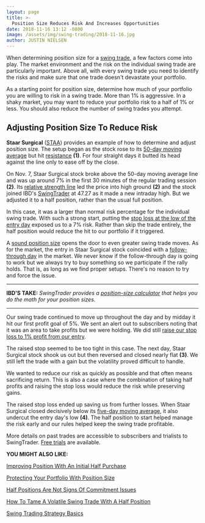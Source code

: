```yaml
---
layout: page
title: >-
  Position Size Reduces Risk And Increases Opportunities
date: 2018-11-16 13:12 -0800
image: /assets/img/swing-trading/2018-11-16.jpg
author: JUSTIN NIELSEN
---
```






When determining position size for a [swing trade](https://www.investors.com/research/swing-trading/swing-trading-strategy-basics/), a few factors come into play. The market environment and the risk on the individual swing trade are particularly important. Above all, with every swing trade you need to identify the risks and make sure that one trade doesn't devastate your portfolio.




As a starting point for position size, determine how much of your portfolio you are willing to risk in a swing trade. More than 1% is aggressive. In a shaky market, you may want to reduce your portfolio risk to a half of 1% or less. You should also reduce the number of swing trades you attempt.


Adjusting Position Size To Reduce Risk
--------------------------------------


**Staar Surgical** ([STAA](https://research.investors.com/quote.aspx?symbol=STAA)) provides an example of how to determine and adjust position size. The setup began as the stock rose to its [50-day moving average](https://www.investors.com/how-to-invest/investors-corner/50-day-moving-average/) but hit [resistance](https://www.investors.com/research/swing-trading/villains-say-resistance-is-futile-swing-traders-disagree/) **(1)**. For four straight days it butted its head against the line only to ease off by the close.


On Nov. 7, Staar Surgical stock broke above the 50-day moving average line and was up around 7% in the first 30 minutes of the regular trading session **(2)**. Its [relative strength line](https://www.investors.com/how-to-invest/investors-corner/relative-strength-line-identifies-strong-stocks/) led the price into high ground **(2)** and the stock joined IBD's [SwingTrader](http://shop.investors.com/offer/splashresponsive.aspx?id=SwingTrader&src=A011LPH) at 47.27 as it made a new intraday high. But we adjusted it to a half position, rather than the usual full position.


In this case, it was a larger than normal risk percentage for the individual swing trade. With such a strong start, putting the [stop loss at the low of the entry day](https://www.investors.com/research/swing-trading/cutting-losses-is-key-to-long-term-stock-profits/) exposed us to a 7% risk. Rather than skip the trade entirely, the half position would reduce the hit to our portfolio if it triggered.


A [sound position size](https://www.investors.com/research/swing-trading/sound-position-sizing-opens-door-to-powerful-stock-moves/) opens the door to even greater swing trade moves. As for the market, the entry in Staar Surgical stock coincided with a [follow-through day](https://www.investors.com/ibd-university/market-timing/market-bottoms/) in the market. We never know if the follow-through day is going to work but we always try to buy something so we participate if the rally holds. That is, as long as we find proper setups. There's no reason to try and force the issue.




---


**IBD'S TAKE:** *SwingTrader provides a [position-size calculator](https://www.investors.com/research/swing-trading/position-size-calculator-swing-trading-tool/) that helps you do the math for your position sizes.*




---


Our swing trade continued to move up throughout the day and by midday it hit our first profit goal of 5%. We sent an alert out to subscribers noting that it was an area to take profits but we were holding. We did still [raise our stop loss to 1% profit from our entry](https://www.investors.com/research/swing-trading/stop-loss-price-target-when-to-sell-stocks/).


The raised stop seemed to be too tight in this case. The next day, Staar Surgical stock shook us out but then reversed and closed nearly flat **(3)**. We still left the trade with a gain but the volatility proved difficult to handle.


We wanted to reduce our risk as quickly as possible and that often means sacrificing return. This is also a case where the combination of taking half profits and raising the stop loss would reduce the risk while preserving gains.


The raised stop loss ended up saving us from further losses. When Staar Surgical closed decisively below its [five-day moving average](https://www.investors.com/research/swing-trading/which-moving-average-is-best-for-profiting-on-swing-trades/), it also undercut the entry day's low **(4)**. The half position to start helped manage the risk early and our rules helped keep the swing trade profitable.


More details on past trades are accessible to subscribers and trialists to SwingTrader. [Free trials](http://shop.investors.com/offer/splashresponsive.aspx?id=SwingTrader&src=A011LPH) are available.


**YOU MIGHT ALSO LIKE:**


[Improving Position With An Initial Half Purchase](https://www.investors.com/research/swing-trading/improving-position-with-an-initial-half-purchase/)


[Protecting Your Portfolio With Position Size](https://www.investors.com/research/swing-trading/protecting-your-portfolio-with-position-size/)


[Half Positions Are Not Signs Of Commitment Issues](https://www.investors.com/research/swing-trading/half-positions-are-not-signs-of-commitment-issues/)


[How To Tame A Volatile Swing Trade With A Half Position](https://www.investors.com/research/swing-trading/howvolatile-swing-trade-started-at-half-position/)


[Swing Trading Strategy Basics](https://www.investors.com/research/swing-trading/swing-trading-strategy-basics/)


 




